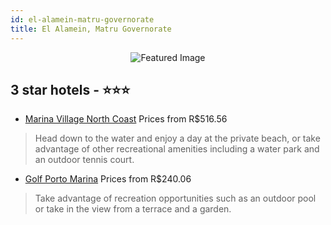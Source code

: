 ```yaml
---
id: el-alamein-matru-governorate
title: El Alamein, Matru Governorate
---
```


<center><img src="https://i.travelapi.com/hotels/7000000/6790000/6784100/6784036/04d0303a_z.jpg" alt="Featured Image" /></center>


##  3 star hotels - ⭐️⭐️⭐️

-    [Marina Village North Coast](https://us.hurb.com/hotels/el-alamein/marina-village-north-coast-JNP-JP712801?cmp=18055) Prices from R$516.56
   > Head down to the water and enjoy a day at the private beach, or take advantage of other recreational amenities including a water park and an outdoor tennis court.
-    [Golf Porto Marina](https://us.hurb.com/hotels/el-alamein/golf-porto-marina-JNP-JP861418?cmp=18055) Prices from R$240.06
   > Take advantage of recreation opportunities such as an outdoor pool or take in the view from a terrace and a garden.
